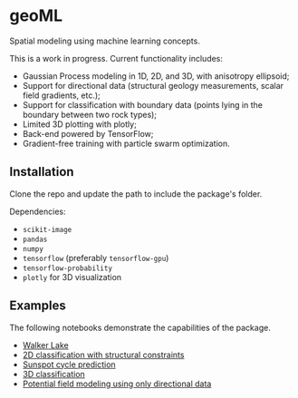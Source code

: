 # geoML
Spatial modeling using machine learning concepts.

This is a work in progress. Current functionality includes:

* Gaussian Process modeling in 1D, 2D, and 3D, with 
anisotropy ellipsoid;
* Support for directional data (structural geology
measurements, scalar field gradients, etc.);
* Support for classification with boundary data (points
lying in the boundary between two rock types);
* Limited 3D plotting with plotly;
* Back-end powered by TensorFlow;
* Gradient-free training with particle swarm optimization.

## Installation
Clone the repo and update the path to include the package's folder.

Dependencies:
* `scikit-image`
* `pandas`
* `numpy`
* `tensorflow` (preferably `tensorflow-gpu`)
* `tensorflow-probability`
* `plotly` for 3D visualization

## Examples
The following notebooks demonstrate the capabilities of the package.

* [Walker Lake](https://colab.research.google.com/drive/1zH-dAytMwR_OocDgJWE3Sy8pbcq0PdAJ)
* [2D classification with structural constraints](https://colab.research.google.com/drive/1eiIa8kavRIp5SK5R89ozkIj5lmeRrx9x)
* [Sunspot cycle prediction](https://colab.research.google.com/drive/1tbc7I8K0NmpCM4mOZZ1kghlXWnLamE5l)
* [3D classification](https://colab.research.google.com/drive/1oC8b-eCgrfLxMcVsxVv6EvQyeKelUUjE)
* [Potential field modeling using only directional data](https://colab.research.google.com/drive/141zuv7VH431fVt0dwHQiKCSJmYd6E9u8)

